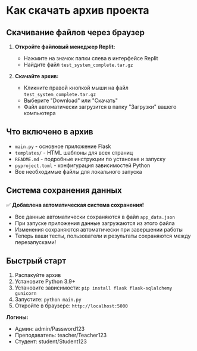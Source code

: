 # Как скачать архив проекта

## Скачивание файлов через браузер

1. **Откройте файловый менеджер Replit:**
   - Нажмите на значок папки слева в интерфейсе Replit
   - Найдите файл `test_system_complete.tar.gz`

2. **Скачайте архив:**
   - Кликните правой кнопкой мыши на файл `test_system_complete.tar.gz`
   - Выберите "Download" или "Скачать"
   - Файл автоматически загрузится в папку "Загрузки" вашего компьютера

## Что включено в архив

- `main.py` - основное приложение Flask
- `templates/` - HTML шаблоны для всех страниц
- `README.md` - подробные инструкции по установке и запуску
- `pyproject.toml` - конфигурация зависимостей Python
- Все необходимые файлы для локального запуска

## Система сохранения данных

✅ **Добавлена автоматическая система сохранения!**

- Все данные автоматически сохраняются в файл `app_data.json`
- При запуске приложения данные загружаются из этого файла
- Изменения сохраняются автоматически при завершении работы
- Теперь ваши тесты, пользователи и результаты сохраняются между перезапусками!

## Быстрый старт

1. Распакуйте архив
2. Установите Python 3.9+
3. Установите зависимости: `pip install flask flask-sqlalchemy gunicorn`
4. Запустите: `python main.py`
5. Откройте в браузере: `http://localhost:5000`

**Логины:**
- Админ: admin/Password123
- Преподаватель: teacher/Teacher123  
- Студент: student/Student123